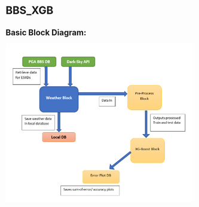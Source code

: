 # BBS_XGB
## Basic Block Diagram:
![Basic Block Diagram](https://github.com/Mehuli-Ruh11/BBS_XGB/blob/master/db1.PNG?raw=true)
